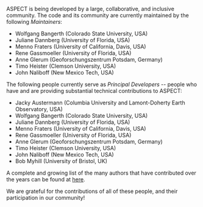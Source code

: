 ASPECT is being developed by a large, collaborative, and inclusive
community. The code and its community are currently maintained by the
following *Maintainers*:

* Wolfgang Bangerth (Colorado State University, USA)
* Juliane Dannberg (University of Florida, USA)
* Menno Fraters (University of California, Davis, USA)
* Rene Gassmoeller (University of Florida, USA)
* Anne Glerum (Geoforschungszentrum Potsdam, Germany)
* Timo Heister (Clemson University, USA)
* John Naliboff (New Mexico Tech, USA)

The following people currently serve as *Principal Developers* -- people
who have and are providing substantial technical contributions to ASPECT:

* Jacky Austermann (Columbia University and Lamont-Doherty Earth Observatory, USA)
* Wolfgang Bangerth (Colorado State University, USA)
* Juliane Dannberg (University of Florida, USA)
* Menno Fraters (University of California, Davis, USA)
* Rene Gassmoeller (University of Florida, USA)
* Anne Glerum (Geoforschungszentrum Potsdam, Germany)
* Timo Heister (Clemson University, USA)
* John Naliboff (New Mexico Tech, USA)
* Bob Myhill (University of Bristol, UK)

A complete and growing list of the many authors that have contributed
over the years can be found at [here](https://github.com/geodynamics/aspect/graphs/contributors).

We are grateful for the contributions of all of these people, and
their participation in our community!
